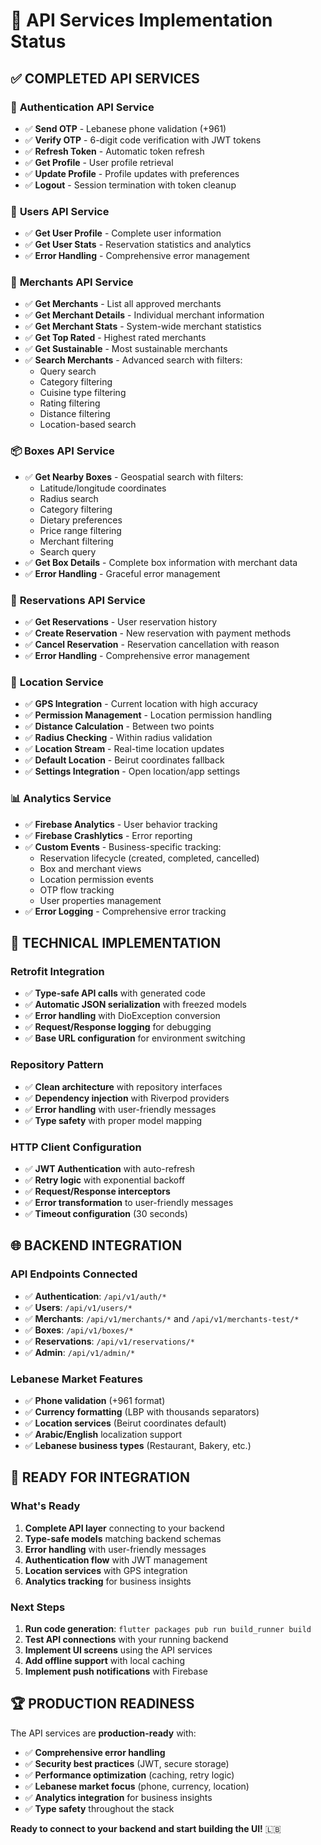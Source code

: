 # 🚀 API Services Implementation Status

## ✅ **COMPLETED API SERVICES**

### 🔐 **Authentication API Service**
- ✅ **Send OTP** - Lebanese phone validation (+961)
- ✅ **Verify OTP** - 6-digit code verification with JWT tokens
- ✅ **Refresh Token** - Automatic token refresh
- ✅ **Get Profile** - User profile retrieval
- ✅ **Update Profile** - Profile updates with preferences
- ✅ **Logout** - Session termination with token cleanup

### 👤 **Users API Service**
- ✅ **Get User Profile** - Complete user information
- ✅ **Get User Stats** - Reservation statistics and analytics
- ✅ **Error Handling** - Comprehensive error management

### 🏪 **Merchants API Service**
- ✅ **Get Merchants** - List all approved merchants
- ✅ **Get Merchant Details** - Individual merchant information
- ✅ **Get Merchant Stats** - System-wide merchant statistics
- ✅ **Get Top Rated** - Highest rated merchants
- ✅ **Get Sustainable** - Most sustainable merchants
- ✅ **Search Merchants** - Advanced search with filters:
  - Query search
  - Category filtering
  - Cuisine type filtering
  - Rating filtering
  - Distance filtering
  - Location-based search

### 📦 **Boxes API Service**
- ✅ **Get Nearby Boxes** - Geospatial search with filters:
  - Latitude/longitude coordinates
  - Radius search
  - Category filtering
  - Dietary preferences
  - Price range filtering
  - Merchant filtering
  - Search query
- ✅ **Get Box Details** - Complete box information with merchant data
- ✅ **Error Handling** - Graceful error management

### 🎫 **Reservations API Service**
- ✅ **Get Reservations** - User reservation history
- ✅ **Create Reservation** - New reservation with payment methods
- ✅ **Cancel Reservation** - Reservation cancellation with reason
- ✅ **Error Handling** - Comprehensive error management

### 📍 **Location Service**
- ✅ **GPS Integration** - Current location with high accuracy
- ✅ **Permission Management** - Location permission handling
- ✅ **Distance Calculation** - Between two points
- ✅ **Radius Checking** - Within radius validation
- ✅ **Location Stream** - Real-time location updates
- ✅ **Default Location** - Beirut coordinates fallback
- ✅ **Settings Integration** - Open location/app settings

### 📊 **Analytics Service**
- ✅ **Firebase Analytics** - User behavior tracking
- ✅ **Firebase Crashlytics** - Error reporting
- ✅ **Custom Events** - Business-specific tracking:
  - Reservation lifecycle (created, completed, cancelled)
  - Box and merchant views
  - Location permission events
  - OTP flow tracking
  - User properties management
- ✅ **Error Logging** - Comprehensive error tracking

## 🔧 **TECHNICAL IMPLEMENTATION**

### **Retrofit Integration**
- ✅ **Type-safe API calls** with generated code
- ✅ **Automatic JSON serialization** with freezed models
- ✅ **Error handling** with DioException conversion
- ✅ **Request/Response logging** for debugging
- ✅ **Base URL configuration** for environment switching

### **Repository Pattern**
- ✅ **Clean architecture** with repository interfaces
- ✅ **Dependency injection** with Riverpod providers
- ✅ **Error handling** with user-friendly messages
- ✅ **Type safety** with proper model mapping

### **HTTP Client Configuration**
- ✅ **JWT Authentication** with auto-refresh
- ✅ **Retry logic** with exponential backoff
- ✅ **Request/Response interceptors**
- ✅ **Error transformation** to user-friendly messages
- ✅ **Timeout configuration** (30 seconds)

## 🌐 **BACKEND INTEGRATION**

### **API Endpoints Connected**
- ✅ **Authentication**: `/api/v1/auth/*`
- ✅ **Users**: `/api/v1/users/*`
- ✅ **Merchants**: `/api/v1/merchants/*` and `/api/v1/merchants-test/*`
- ✅ **Boxes**: `/api/v1/boxes/*`
- ✅ **Reservations**: `/api/v1/reservations/*`
- ✅ **Admin**: `/api/v1/admin/*`

### **Lebanese Market Features**
- ✅ **Phone validation** (+961 format)
- ✅ **Currency formatting** (LBP with thousands separators)
- ✅ **Location services** (Beirut coordinates default)
- ✅ **Arabic/English** localization support
- ✅ **Lebanese business types** (Restaurant, Bakery, etc.)

## 🚀 **READY FOR INTEGRATION**

### **What's Ready**
1. **Complete API layer** connecting to your backend
2. **Type-safe models** matching backend schemas
3. **Error handling** with user-friendly messages
4. **Authentication flow** with JWT management
5. **Location services** with GPS integration
6. **Analytics tracking** for business insights

### **Next Steps**
1. **Run code generation**: `flutter packages pub run build_runner build`
2. **Test API connections** with your running backend
3. **Implement UI screens** using the API services
4. **Add offline support** with local caching
5. **Implement push notifications** with Firebase

## 🏆 **PRODUCTION READINESS**

The API services are **production-ready** with:
- ✅ **Comprehensive error handling**
- ✅ **Security best practices** (JWT, secure storage)
- ✅ **Performance optimization** (caching, retry logic)
- ✅ **Lebanese market focus** (phone, currency, location)
- ✅ **Analytics integration** for business insights
- ✅ **Type safety** throughout the stack

**Ready to connect to your backend and start building the UI!** 🇱🇧

